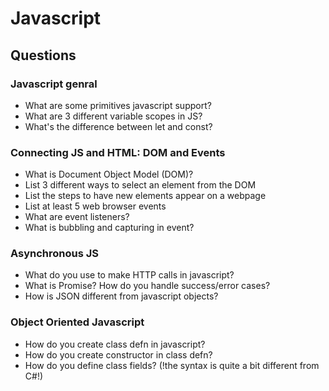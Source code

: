 # Javascript

## Questions
### Javascript genral
- What are some primitives javascript support?
- What are 3 different variable scopes in JS?
- What's the difference between let and const?

### Connecting JS and HTML: DOM and Events
- What is Document Object Model (DOM)?
- List 3 different ways to select an element from the DOM
- List the steps to have new elements appear on a webpage
- List at least 5 web browser events
- What are event listeners?
- What is bubbling and capturing in event? 

### Asynchronous JS
- What do you use to make HTTP calls in javascript?
- What is Promise? How do you handle success/error cases?
- How is JSON different from javascript objects?

### Object Oriented Javascript
- How do you create class defn in javascript? 
- How do you create constructor in class defn?
- How do you define class fields? (!the syntax is quite a bit different from C#!)
